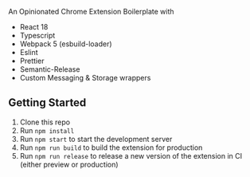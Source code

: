 An Opinionated Chrome Extension Boilerplate with

-   React 18
-   Typescript
-   Webpack 5 (esbuild-loader)
-   Eslint
-   Prettier
-   Semantic-Release
-   Custom Messaging & Storage wrappers

## Getting Started

1. Clone this repo
2. Run `npm install`
3. Run `npm start` to start the development server
4. Run `npm run build` to build the extension for production
5. Run `npm run release` to release a new version of the extension in CI (either preview or production)
